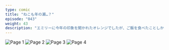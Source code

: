 ```yaml
---
type: comic
title: "ねこも年の瀬…？"
episode: "043"
weight: 43
description: "エミリーに今年の印象を聞かれたオレンジでしたが、ご飯を食べたことしか覚えて？いませんでした… 😭"
---
```


![Page 1](name-1.jpg)
![Page 2](name-2.jpg)
![Page 3](name-3.jpg)
![Page 4](name-4.jpg)
